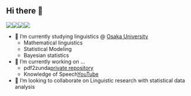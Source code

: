 ## Hi there 👋
<img src="https://img.shields.io/badge/-Python-F9DC3E.svg?logo=python&style=flat"><img src="https://img.shields.io/badge/-R-276DC3.svg?logo=r&style=flat"><img src="https://img.shields.io/badge/-LabView-000000.svg?logo=labview&style=flat"><img src="https://img.shields.io/badge/-GAS-000000.svg?logo=googleappsscript&style=flat">

- 🌱 I’m currently studying linguistics @ [Osaka University](https://www.osaka-u.ac.jp/en)
  - Mathematical linguistics
  - Statistical Modeling
  - Bayesian statistics
- 🔭 I’m currently working on ...
  - pdf2zunda[private repository](https://github.com/fox-Nh133/pdf2zunda.git)
  - Knowledge of Speech[YouTube](https://www.youtube.com/watch?v=49PoL1-JedU&list=PLafQpm76QJeTc1ZXnkiHEH0uCqrXIhQg1&pp=iAQB)
- 👯 I’m looking to collaborate on Linguistic research with statistical data analysis
<!--
**Gitomochang/Gitomochang** is a ✨ _special_ ✨ repository because its `README.md` (this file) appears on your GitHub profile.

Here are some ideas to get you started:

- 🔭 I’m currently working on ...
- 🌱 I’m currently learning ...
- 👯 I’m looking to collaborate on ...
- 🤔 I’m looking for help with ...
- 💬 Ask me about ...
- 📫 How to reach me: ...
- 😄 Pronouns: ...
- ⚡ Fun fact: ...
-->
